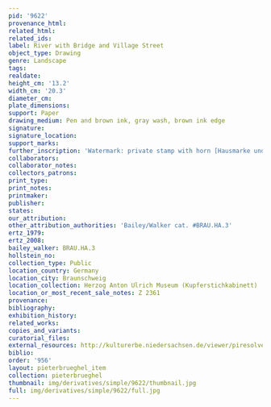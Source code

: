 ```yaml
---
pid: '9622'
provenance_html: 
related_html: 
related_ids: 
label: River with Bridge and Village Street
object_type: Drawing
genre: Landscape
tags: 
realdate: 
height_cm: '13.2'
width_cm: '20.3'
diameter_cm: 
plate_dimensions: 
support: Paper
drawing_medium: Pen and brown ink, gray wash, brown ink edge
signature: 
signature_location: 
support_marks: 
further_inscription: 'Watermark: private stamp with horn [Hausmarke und Horn]'
collaborators: 
collaborator_notes: 
collectors_patrons: 
print_type: 
print_notes: 
printmaker: 
publisher: 
states: 
our_attribution: 
other_attribution_authorities: 'Bailey/Walker cat. #BRAU.HA.3'
ertz_1979: 
ertz_2008: 
bailey_walker: BRAU.HA.3
hollstein_no: 
collection_type: Public
location_country: Germany
location_city: Braunschweig
location_collection: Herzog Anton Ulrich Museum (Kupferstichkabinett)
location_or_most_recent_sale_notes: Z 2361
provenance: 
bibliography: 
exhibition_history: 
related_works: 
copies_and_variants: 
curatorial_files: 
external_resources: http://kulturerbe.niedersachsen.de/viewer/piresolver?id=isil_DE-MUS-026819_997
biblio: 
order: '956'
layout: pieterbrueghel_item
collection: pieterbrueghel
thumbnail: img/derivatives/simple/9622/thumbnail.jpg
full: img/derivatives/simple/9622/full.jpg
---
```

